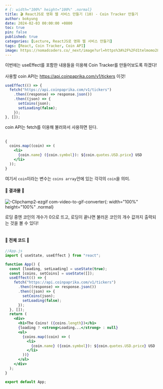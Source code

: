 ```yaml
---
# {: width="100%" height="100%" .normal}
title: 🎬 ReactJS로 영화 웹 서비스 만들기 (10) - Coin Tracker 만들기
author: bokyung
date: 2024-02-03 00:00:00 +0800
toc: true
pin: false
published: true
categories: [Lecture, ReactJS로 영화 웹 서비스 만들기]
tags: [React, Coin Tracker, Coin API]
image: https://nomadcoders.co/_next/image?url=https%3A%2F%2Fd1telmomo28umc.cloudfront.net%2Fmedia%2Fpublic%2Fthumbnails%2Freact-for-beginners.jpeg&w=1920&q=75
---
```


이번에는 useEffect를 포함한 내용들을 이용해 Coin Tracker를 만들어보도록 하겠다!
<br>
<br>
사용할 coin API는 <https://api.coinpaprika.com/v1/tickers> 이것!

```jsx
useEffect(() => {
  fetch("https://api.coinpaprika.com/v1/tickers")
    .then((response) => response.json())
    .then((json) => {
      setCoins(json);
      setLoading(false);
    });
}, []);
```

coin API는 fetch를 이용해 불러와서 사용하면 된다.
<br>
<br>

```jsx
{
  coins.map((coin) => (
    <li>
      {coin.name} ({coin.symbol}): ${coin.quotes.USD.price} USD
    </li>
  ));
}
```

여기서 `coin`이라는 변수는 `coins array`안에 있는 각각의 `coin`을 의미.

#### **🔽 결과물 🔽**

![-Clipchamp2-ezgif com-video-to-gif-converter](https://github.com/bokyung39/intro-me/assets/72790694/93a561cc-70a7-4267-96b8-b36f7249b10f){: width="100%" height="100%" .normal}

로딩 중엔 코인의 개수가 0으로 뜨고, 로딩이 끝나면 불러온 코인의 개수 값까지 출력되는 것을 볼 수 있다!
<br>
<br>

#### **🔽 전체 코드 🔽**

```jsx
//App.js
import { useState, useEffect } from "react";

function App() {
  const [loading, setLoading] = useState(true);
  const [coins, setCoins] = useState([]);
  useEffect(() => {
    fetch("https://api.coinpaprika.com/v1/tickers")
      .then((response) => response.json())
      .then((json) => {
        setCoins(json);
        setLoading(false);
      });
  }, []);
  return (
    <div>
      <h1>The Coins! ({coins.length})</h1>
      {loading ? <strong>Loading...</strong> : null}
      <ul>
        {coins.map((coin) => (
          <li>
            {coin.name} ({coin.symbol}): ${coin.quotes.USD.price} USD
          </li>
        ))}
      </ul>
    </div>
  );
}

export default App;
```
